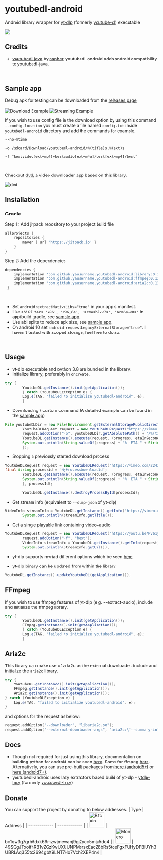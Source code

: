 # youtubedl-android
Android library wrapper for [yt-dlp](https://github.com/yt-dlp/yt-dlp) (formerly [youtube-dl](https://github.com/rg3/youtube-dl)) executable

[![](https://jitpack.io/v/yausername/youtubedl-android.svg)](https://jitpack.io/#yausername/youtubedl-android)


## Credits
*  [youtubedl-java](https://github.com/sapher/youtubedl-java) by [sapher](https://github.com/sapher), youtubedl-android adds android compatibility to youtubedl-java.

<br/>

## Sample app
Debug apk for testing can be downloaded from the [releases page](https://github.com/yausername/youtubedl-android/releases)
<br/>
<br/>
![Download Example](https://media.giphy.com/media/fvI9yytF4rxmH7pGHu/giphy.gif)
![Streaming Example](https://media.giphy.com/media/UoqecxgY9IWbUs5tSR/giphy.gif)



If you wish to use config file in the download option by using this command `--config-location` you must create a file named `config.txt` inside `youtubedl-android` directory and add the commands for example.

```
--no-mtime

-o /sdcard/Download/youtubedl-android/%(title)s.%(ext)s

-f "bestvideo[ext=mp4]+bestaudio[ext=m4a]/best[ext=mp4]/best"
```


<br/>


Checkout [dvd](https://github.com/yausername/dvd), a video downloader app based on this library.

![dvd](https://imgur.com/download/DdhdBuc)

## Installation

### Gradle
Step 1 : Add jitpack repository to your project build file
```gradle
allprojects {
    repositories {
        maven { url 'https://jitpack.io' }
    }
}
```
Step 2: Add the dependencies
```gradle
dependencies {
    implementation 'com.github.yausername.youtubedl-android:library:0.13.+'
    implementation 'com.github.yausername.youtubedl-android:ffmpeg:0.13.+' // Optional
    implementation 'com.github.yausername.youtubedl-android:aria2c:0.13.+' // Optional
 }
```

<br/>

* Set `android:extractNativeLibs="true"` in your app's manifest.
* Use `abiFilters 'x86', 'x86_64', 'armeabi-v7a', 'arm64-v8a'` in app/build.gradle, see [sample app](https://github.com/yausername/youtubedl-android/blob/master/app/build.gradle).
* Use abi splits to reduce apk size, see [sample app](https://github.com/yausername/youtubedl-android/blob/master/app/build.gradle).
* On android 10 set `android:requestLegacyExternalStorage="true"`. I haven't tested with scoped storage, feel free to do so.

<br/>

## Usage

* yt-dlp executable and python 3.8 are bundled in the library.
* Initialize library, preferably in `onCreate`.

```java
try {
        YoutubeDL.getInstance().init(getApplication());
        } catch (YoutubeDLException e) {
        Log.e(TAG, "failed to initialize youtubedl-android", e);
        }
```


* Downloading / custom command (A detailed example can be found in the [sample app](app/src/main/java/com/yausername/youtubedl_android_example/DownloadingExampleActivity.java))
```java
File youtubeDLDir = new File(Environment.getExternalStoragePublicDirectory(Environment.DIRECTORY_DOWNLOADS), "youtubedl-android");
        YoutubeDLRequest request = new YoutubeDLRequest("https://vimeo.com/22439234");
        request.addOption("-o", youtubeDLDir.getAbsolutePath() + "/%(title)s.%(ext)s");
        YoutubeDL.getInstance().execute(request, (progress, etaInSeconds) -> {
        System.out.println(String.valueOf(progress) + "% (ETA " + String.valueOf(etaInSeconds) + " seconds)");
        });
```

* Stopping a previously started download process
```java
YoutubeDLRequest request = new YoutubeDLRequest("https://vimeo.com/22439234");
final String processId = "MyProcessDownloadId";
        YoutubeDL.getInstance().execute(request, (progress, etaInSeconds) -> {
        System.out.println(String.valueOf(progress) + "% (ETA " + String.valueOf(etaInSeconds) + " seconds)");
        }, processId);
        ...
        YoutubeDL.getInstance().destroyProcessById(processId);
```


* Get stream info (equivalent to `--dump-json` of yt-dlp)
```java
VideoInfo streamInfo = YoutubeDL.getInstance().getInfo("https://vimeo.com/22439234");
        System.out.println(streamInfo.getTitle());
```


* Get a single playable link containing video+audio
```java
YoutubeDLRequest request = new YoutubeDLRequest("https://youtu.be/Pv61yEcOqpw");
        request.addOption("-f", "best");
        VideoInfo streamInfo = YoutubeDL.getInstance().getInfo(request);
        System.out.println(streamInfo.getUrl());
```

* yt-dlp supports myriad different options which be seen [here](https://github.com/yt-dlp/yt-dlp)

* yt-dlp binary can be updated from within the library
```java
YoutubeDL.getInstance().updateYoutubeDL(getApplication());
```

## FFmpeg
If you wish to use ffmpeg features of yt-dlp (e.g. --extract-audio), include and initialize the ffmpeg library.
```java
try {
        YoutubeDL.getInstance().init(getApplication());
        FFmpeg.getInstance().init(getApplication());
        } catch (YoutubeDLException e) {
        Log.e(TAG, "failed to initialize youtubedl-android", e);
        }
```

## Aria2c

This library can make use of aria2c as the external downloader. include and initialize the `aria2c` library.
```java
try {
    YoutubeDL.getInstance().init(getApplication());
    FFmpeg.getInstance().init(getApplication());
    Aria2c.getInstance().init(getApplication());
} catch (YoutubeDLException e) {
    Log.e(TAG, "failed to initialize youtubedl-android", e);
}
```
and options for the request as below:
```kotlin
request.addOption("--downloader", "libaria2c.so");
request.addOption("--external-downloader-args", "aria2c:\"--summary-interval=1\"");
```

## Docs

*  Though not required for just using this library, documentation on building python for android can be seen [here](BUILD_PYTHON.md). Same for ffmpeg [here](BUILD_FFMPEG.md). Alternatively, you can use pre-built packages from [here (android5+)](http://termux.net/dists/stable/) or [here (android7+)](https://bintray.com/termux/termux-packages-24).
* youtubedl-android uses lazy extractors based build of yt-dlp - [ytdlp-lazy](https://github.com/xibr/ytdlp-lazy) (formerly [youtubedl-lazy](https://github.com/yausername/youtubedl-lazy/))

## Donate
You can support the project by donating to below addresses.
| Type  | Address |
| ------------- | ------------- |
| <img src="https://en.bitcoin.it/w/images/en/2/29/BC_Logo_.png" alt="Bitcoin" width="50"/>  | bc1qw3g7grh6dxk69mzwjmewanj9gj2ycc5mju5dc4  |
| <img src="https://www.getmonero.org/press-kit/symbols/monero-symbol-480.png" alt="Monero" width="50"/>  | 49SQgJTxoifhRB1vZGzKwUXUUNPMsrsxEacZ8bRs5tqeFgxFUHyDFBiUYh3UBRLAq355tc2694gbX9LNT7Ho7Vch2XEP4n4  |
